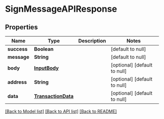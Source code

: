 # SignMessageAPIResponse
## Properties

| Name | Type | Description | Notes |
|------------ | ------------- | ------------- | -------------|
| **success** | **Boolean** |  | [default to null] |
| **message** | **String** |  | [default to null] |
| **body** | [**InputBody**](InputBody.md) |  | [optional] [default to null] |
| **address** | **String** |  | [optional] [default to null] |
| **data** | [**TransactionData**](TransactionData.md) |  | [optional] [default to null] |

[[Back to Model list]](../README.md#documentation-for-models) [[Back to API list]](../README.md#documentation-for-api-endpoints) [[Back to README]](../README.md)


